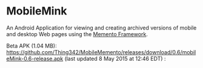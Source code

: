 # MobileMink
An Android Application for viewing and creating archived versions of mobile and desktop Web pages using the [Memento Framework](https://tools.ietf.org/html/rfc7089).

Beta APK (1.04 MB): https://github.com/Thing342/MobileMemento/releases/download/0.6/mobileMink-0.6-release.apk (last updated 8 May 2015 at 12:46 EDT)
:
